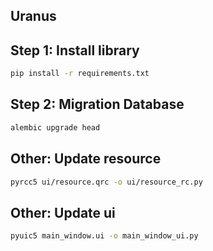 ## Uranus

## Step 1: Install library
```sh
pip install -r requirements.txt
```

## Step 2: Migration Database
```sh
alembic upgrade head
```

## Other: Update resource
```sh
pyrcc5 ui/resource.qrc -o ui/resource_rc.py
```

## Other: Update ui
```sh
pyuic5 main_window.ui -o main_window_ui.py

```